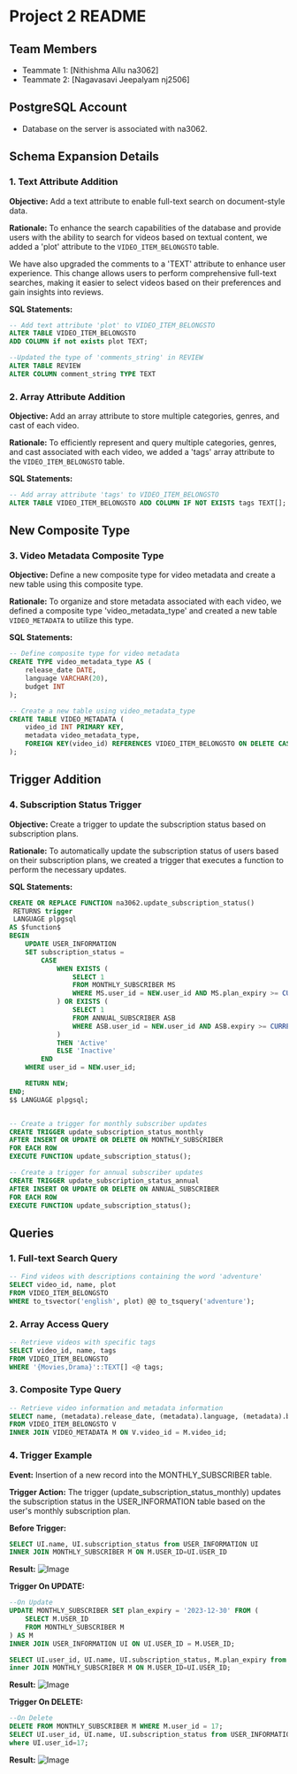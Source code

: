 # Project 2 README

## Team Members
- Teammate 1: [Nithishma Allu na3062]
- Teammate 2: [Nagavasavi Jeepalyam nj2506]

## PostgreSQL Account
- Database on the server is associated with na3062.

## Schema Expansion Details

### 1. Text Attribute Addition

**Objective:**
Add a text attribute to enable full-text search on document-style data.

**Rationale:**
To enhance the search capabilities of the database and provide users with the ability to search for videos based on textual content, we added a 'plot' attribute to the `VIDEO_ITEM_BELONGSTO` table.

We have also upgraded the comments to a 'TEXT' attribute to enhance user experience. This change allows users to perform comprehensive full-text searches, making it easier to select videos based on their preferences and gain insights into reviews. 

**SQL Statements:**
```sql
-- Add text attribute 'plot' to VIDEO_ITEM_BELONGSTO
ALTER TABLE VIDEO_ITEM_BELONGSTO
ADD COLUMN if not exists plot TEXT;

--Updated the type of 'comments_string' in REVIEW
ALTER TABLE REVIEW
ALTER COLUMN comment_string TYPE TEXT
```

### 2. Array Attribute Addition

**Objective:**
Add an array attribute to store multiple categories, genres, and cast of each video.

**Rationale:**
To efficiently represent and query multiple categories, genres, and cast associated with each video, we added a 'tags' array attribute to the `VIDEO_ITEM_BELONGSTO` table.

**SQL Statements:**
```sql
-- Add array attribute 'tags' to VIDEO_ITEM_BELONGSTO
ALTER TABLE VIDEO_ITEM_BELONGSTO ADD COLUMN IF NOT EXISTS tags TEXT[];
```
## New Composite Type

### 3. Video Metadata Composite Type

**Objective:**
Define a new composite type for video metadata and create a new table using this composite type.

**Rationale:**
To organize and store metadata associated with each video, we defined a composite type 'video_metadata_type' and created a new table `VIDEO_METADATA` to utilize this type.

**SQL Statements:**
```sql
-- Define composite type for video metadata
CREATE TYPE video_metadata_type AS (
    release_date DATE,
    language VARCHAR(20),
    budget INT
);

-- Create a new table using video_metadata_type
CREATE TABLE VIDEO_METADATA (
    video_id INT PRIMARY KEY,
    metadata video_metadata_type,
    FOREIGN KEY(video_id) REFERENCES VIDEO_ITEM_BELONGSTO ON DELETE CASCADE ON UPDATE CASCADE
);
```

## Trigger Addition

### 4. Subscription Status Trigger

**Objective:**
Create a trigger to update the subscription status based on subscription plans.

**Rationale:**
To automatically update the subscription status of users based on their subscription plans, we created a trigger that executes a function to perform the necessary updates.

**SQL Statements:**
```sql
CREATE OR REPLACE FUNCTION na3062.update_subscription_status()
 RETURNS trigger
 LANGUAGE plpgsql
AS $function$
BEGIN
    UPDATE USER_INFORMATION
    SET subscription_status = 
        CASE
            WHEN EXISTS (
                SELECT 1
                FROM MONTHLY_SUBSCRIBER MS
                WHERE MS.user_id = NEW.user_id AND MS.plan_expiry >= CURRENT_DATE
            ) OR EXISTS (
                SELECT 1
                FROM ANNUAL_SUBSCRIBER ASB
                WHERE ASB.user_id = NEW.user_id AND ASB.expiry >= CURRENT_DATE
            )
            THEN 'Active'
            ELSE 'Inactive'
        END
    WHERE user_id = NEW.user_id;

    RETURN NEW;
END;
$$ LANGUAGE plpgsql;


-- Create a trigger for monthly subscriber updates
CREATE TRIGGER update_subscription_status_monthly
AFTER INSERT OR UPDATE OR DELETE ON MONTHLY_SUBSCRIBER
FOR EACH ROW
EXECUTE FUNCTION update_subscription_status();

-- Create a trigger for annual subscriber updates
CREATE TRIGGER update_subscription_status_annual
AFTER INSERT OR UPDATE OR DELETE ON ANNUAL_SUBSCRIBER
FOR EACH ROW
EXECUTE FUNCTION update_subscription_status();
```

## Queries
### 1. Full-text Search Query
```sql
-- Find videos with descriptions containing the word 'adventure'
SELECT video_id, name, plot
FROM VIDEO_ITEM_BELONGSTO
WHERE to_tsvector('english', plot) @@ to_tsquery('adventure');
```

### 2. Array Access Query
```sql
-- Retrieve videos with specific tags
SELECT video_id, name, tags
FROM VIDEO_ITEM_BELONGSTO
WHERE '{Movies,Drama}'::TEXT[] <@ tags;
```

### 3. Composite Type Query
```sql
-- Retrieve video information and metadata information
SELECT name, (metadata).release_date, (metadata).language, (metadata).budget
FROM VIDEO_ITEM_BELONGSTO V
INNER JOIN VIDEO_METADATA M ON V.video_id = M.video_id;
```

### 4. Trigger Example
**Event:**
Insertion of a new record into the MONTHLY_SUBSCRIBER table.

**Trigger Action:**
The trigger (update_subscription_status_monthly) updates the subscription status in the USER_INFORMATION table based on the user's monthly subscription plan.

**Before Trigger:**
```sql
SELECT UI.name, UI.subscription_status from USER_INFORMATION UI
INNER JOIN MONTHLY_SUBSCRIBER M ON M.USER_ID=UI.USER_ID
```
**Result:**
![Image](../image1.jpeg)


**Trigger On UPDATE:**

```sql
--On Update
UPDATE MONTHLY_SUBSCRIBER SET plan_expiry = '2023-12-30' FROM (
    SELECT M.USER_ID
    FROM MONTHLY_SUBSCRIBER M
) AS M
INNER JOIN USER_INFORMATION UI ON UI.USER_ID = M.USER_ID;

SELECT UI.user_id, UI.name, UI.subscription_status, M.plan_expiry from USER_INFORMATION UI
inner JOIN MONTHLY_SUBSCRIBER M ON M.USER_ID=UI.USER_ID;
```
**Result:**
![Image](../image2.jpeg)

**Trigger On DELETE:**

```sql
--On Delete
DELETE FROM MONTHLY_SUBSCRIBER M WHERE M.user_id = 17;
SELECT UI.user_id, UI.name, UI.subscription_status from USER_INFORMATION UI
where UI.user_id=17;
```
**Result:**
![Image](../image3.jpeg)




